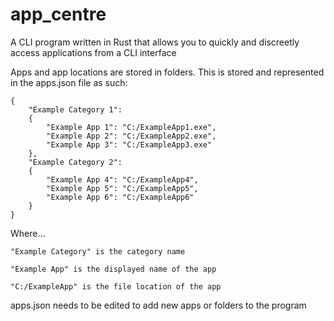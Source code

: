 # app_centre
A CLI program written in Rust that allows you to quickly and discreetly access applications from a CLI interface

Apps and app locations are stored in folders. This is stored and represented in the apps.json file as such:

```
{
    "Example Category 1":
    {
        "Example App 1": "C:/ExampleApp1.exe",
        "Example App 2": "C:/ExampleApp2.exe",
        "Example App 3": "C:/ExampleApp3.exe"
    },
    "Example Category 2":
    {
        "Example App 4": "C:/ExampleApp4",
        "Example App 5": "C:/ExampleApp5",
        "Example App 6": "C:/ExampleApp6"
    }
}
```

Where...

```
"Example Category" is the category name

"Example App" is the displayed name of the app

"C:/ExampleApp" is the file location of the app
```


apps.json needs to be edited to add new apps or folders to the program
